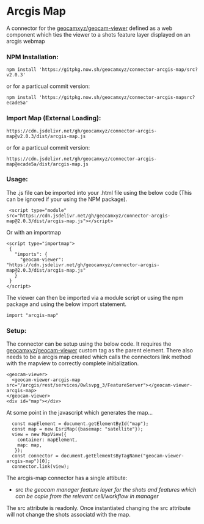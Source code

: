# Arcgis Map
A connector for the [geocamxyz/geocam-viewer](https://github.com/geocamxyz/geocam-viewer) defined as a web component which ties the viewer to a shots feature layer displayed on an arcgis webmap

### NPM Installation:
```
npm install 'https://gitpkg.now.sh/geocamxyz/connector-arcgis-map/src?v2.0.3'
```
or for a particual commit version:
```
npm install 'https://gitpkg.now.sh/geocamxyz/connector-arcgis-mapsrc?ecade5a'
```
### Import Map (External Loading):
```
https://cdn.jsdelivr.net/gh/geocamxyz/connector-arcgis-map@v2.0.3/dist/arcgis-map.js
```
or for a particual commit version:
```
https://cdn.jsdelivr.net/gh/geocamxyz/connector-arcgis-map@ecade5a/dist/arcgis-map.js
```
### Usage:
The .js file can be imported into your .html file using the below code (This can be ignored if your using the NPM package).
```
 <script type="module" src="https://cdn.jsdelivr.net/gh/geocamxyz/connector-arcgis-map@2.0.3/dist/arcgis-map.js"></script>
 ```

 Or with an importmap
 ```
<script type="importmap">
  {
    "imports": {
      "geocam-viewer": "https://cdn.jsdelivr.net/gh/geocamxyz/connector-arcgis-map@2.0.3/dist/arcgis-map.js"
    }
  }
</script>
```
The viewer can then be imported via a module script or using the npm package and using the below import statement.
```
import "arcgis-map"
```
### Setup:
The connector can be setup using the below code. It requires the [geocamxyz/geocam-viewer](https://github.com/geocamxyz/geocam-viewer) custom tag as the parent element.  There also needs to be a arcgis map created which calls the connectors link method with the mapview to correctly complete initialization.
```
<geocam-viewer>
  <geocam-viewer-arcgis-map src="/arcgis/rest/services/0wlsvpg_3/FeatureServer"></geocam-viewer-arcgis-map>
</geocam-viewer>
<div id="map"></div>
```
At some point in the javascript which generates the map...
```
  const mapElement = document.getElementById("map");
  const map = new EsriMap({basemap: "satellite"});
  view = new MapView({
    container: mapElement,
    map: map,
   });
  const connector = document.getElementsByTagName("geocam-viewer-arcgis-map")[0];
  connector.link(view);

```
The arcgis-map connector has a single attibute:
- src *the geocam manager feature layer for the shots and features which can be copie from the relevant cell/workflow in manager*

The src attribute is readonly.  Once instantiated changing the src attribute will not change the shots associatd with the map.